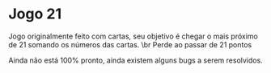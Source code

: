 # Jogo 21

Jogo originalmente feito com cartas, seu objetivo é chegar o mais próximo de 21 somando os números das cartas. \br
Perde ao passar de 21 pontos 

Ainda não está 100% pronto, ainda existem alguns bugs a serem resolvidos.